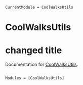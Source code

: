 ```@meta
CurrentModule = CoolWalksUtils
```

# CoolWalksUtils

# changed title

Documentation for [CoolWalksUtils](https://github.com/SuperGrobi/CoolWalksUtils.jl).

```@index
```

```@autodocs
Modules = [CoolWalksUtils]
```
